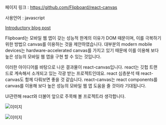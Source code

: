 
페이지 링크 : https://github.com/Flipboard/react-canvas

사용언어 : javascript

[Introductory blog post](http://engineering.flipboard.com/2015/02/mobile-web/)

Flipboard는 모바일 웹 앱이 갖는 성능적 한계의 이유가 DOM 때문이며,
이를 극복하기 위한 방법으 canvas를 이용하는 것을 제안하였습니다.
대부분의 modern mobile devices는 hardware-accelerated canvas를 가지고 있기 때문에
이를 이용해 보다 높은 성능의 모바일 웹 앱을 구현 할 수 있는 것입니다.

이러한 아이디어를 바탕으로 나온 결과물이 react-canvas입니다.
react는 깃헙 트랜드로 계속해서 소개되고 있는 각광 받는 프로젝트인데요.
react 심층분석 때 react-canvas도 함께 다뤄보면 좋을 것 같습니다.
react-canvas는 react components를 canvas를 이용해 보다 높은 성능의 모바일 웹 앱 도움을 줄 것이라 기대됩니다.

UI관련해 react와 더불어 앞으로 주목해 볼 프로젝트라 생각합니다.

![이미지](http://engineering.flipboard.com/assets/mobileweb/flip_ui.gif)

![이미지](img/003-02.png)
